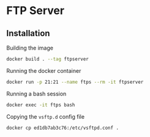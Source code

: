 # FTP Server

## Installation

Building the image

```sh
docker build . --tag ftpserver
```

Running the docker container

```sh
docker run -p 21:21 --name ftps --rm -it ftpserver

```

Running a bash session

```sh
docker exec -it ftps bash
```

Copying the `vsftp.d` config file

```sh
docker cp ed1db7ab3c76:/etc/vsftpd.conf .
```